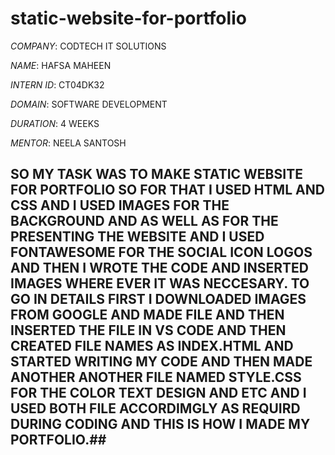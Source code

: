 # static-website-for-portfolio

*COMPANY*: CODTECH IT SOLUTIONS

*NAME*:  HAFSA MAHEEN

*INTERN ID*: CT04DK32

*DOMAIN*:  SOFTWARE DEVELOPMENT

*DURATION*: 4 WEEKS

*MENTOR*: NEELA SANTOSH

## SO MY TASK WAS TO MAKE STATIC WEBSITE FOR PORTFOLIO SO FOR THAT I USED HTML AND CSS AND I USED IMAGES FOR THE BACKGROUND AND AS WELL AS FOR THE PRESENTING THE WEBSITE AND I USED FONTAWESOME FOR THE SOCIAL ICON LOGOS AND THEN I WROTE THE CODE AND INSERTED IMAGES WHERE EVER IT WAS NECCESARY. TO GO IN DETAILS FIRST I DOWNLOADED IMAGES FROM GOOGLE AND MADE FILE AND THEN INSERTED THE FILE IN VS CODE AND THEN CREATED FILE NAMES AS INDEX.HTML AND STARTED WRITING MY CODE AND THEN MADE ANOTHER ANOTHER FILE NAMED STYLE.CSS FOR THE COLOR TEXT DESIGN AND ETC AND I USED BOTH FILE ACCORDIMGLY AS REQUIRD DURING CODING AND THIS IS HOW I MADE MY PORTFOLIO.##


